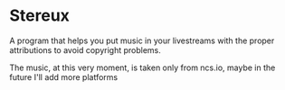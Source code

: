 # Stereux
A program that helps you put music in your livestreams with the proper attributions to avoid copyright problems.

The music, at this very moment, is taken only from ncs.io, maybe in the future I'll add more platforms
